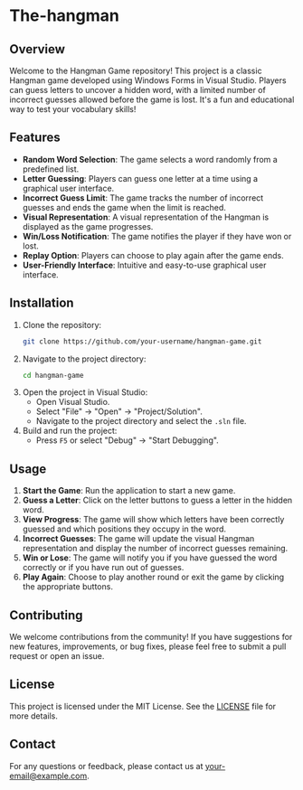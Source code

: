 # The-hangman

## Overview
Welcome to the Hangman Game repository! This project is a classic Hangman game developed using Windows Forms in Visual Studio. Players can guess letters to uncover a hidden word, with a limited number of incorrect guesses allowed before the game is lost. It's a fun and educational way to test your vocabulary skills!

## Features
- **Random Word Selection**: The game selects a word randomly from a predefined list.
- **Letter Guessing**: Players can guess one letter at a time using a graphical user interface.
- **Incorrect Guess Limit**: The game tracks the number of incorrect guesses and ends the game when the limit is reached.
- **Visual Representation**: A visual representation of the Hangman is displayed as the game progresses.
- **Win/Loss Notification**: The game notifies the player if they have won or lost.
- **Replay Option**: Players can choose to play again after the game ends.
- **User-Friendly Interface**: Intuitive and easy-to-use graphical user interface.

## Installation
1. Clone the repository:
    ```bash
    git clone https://github.com/your-username/hangman-game.git
    ```
2. Navigate to the project directory:
    ```bash
    cd hangman-game
    ```
3. Open the project in Visual Studio:
    - Open Visual Studio.
    - Select "File" -> "Open" -> "Project/Solution".
    - Navigate to the project directory and select the `.sln` file.
4. Build and run the project:
    - Press `F5` or select "Debug" -> "Start Debugging".

## Usage
1. **Start the Game**: Run the application to start a new game.
2. **Guess a Letter**: Click on the letter buttons to guess a letter in the hidden word.
3. **View Progress**: The game will show which letters have been correctly guessed and which positions they occupy in the word.
4. **Incorrect Guesses**: The game will update the visual Hangman representation and display the number of incorrect guesses remaining.
5. **Win or Lose**: The game will notify you if you have guessed the word correctly or if you have run out of guesses.
6. **Play Again**: Choose to play another round or exit the game by clicking the appropriate buttons.

## Contributing
We welcome contributions from the community! If you have suggestions for new features, improvements, or bug fixes, please feel free to submit a pull request or open an issue.

## License
This project is licensed under the MIT License. See the [LICENSE](LICENSE) file for more details.

## Contact
For any questions or feedback, please contact us at [your-email@example.com](mailto:your-email@example.com).
